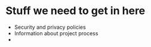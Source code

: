 # Stuff we need to get in here

* Security and privacy policies
* Information about project process
* 
